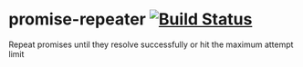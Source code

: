 # promise-repeater [![Build Status](https://travis-ci.org/jakedeichert/promise-repeater.svg?branch=master)](https://travis-ci.org/jakedeichert/promise-repeater)

Repeat promises until they resolve successfully or hit the maximum attempt limit
